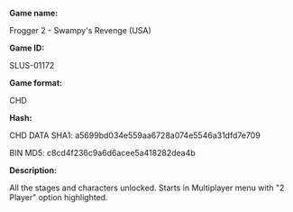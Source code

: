 **Game name:**

Frogger 2 - Swampy's Revenge (USA)

**Game ID:**

SLUS-01172

**Game format:**

CHD

**Hash:**

CHD DATA SHA1: a5699bd034e559aa6728a074e5546a31dfd7e709

BIN MD5: c8cd4f236c9a6d6acee5a418282dea4b

**Description:**

All the stages and characters unlocked. Starts in Multiplayer menu with "2 Player" option highlighted.